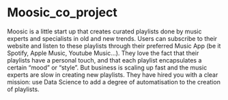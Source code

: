 # Moosic_co_project
Moosic is a little start up that creates curated playlists done by music experts and specialists in old and new trends. Users can subscribe to their website and listen to these playlists through their preferred Music App (be it Spotify, Apple Music, Youtube Music…). They love the fact that their playlists have a personal touch, and that each playlist encapsulates a certain “mood” or “style”.  But business is scaling up fast and the music experts are slow in creating new playlists. They have hired you with a clear mission: use Data Science to add a degree of automatisation to the creation of playlists.

